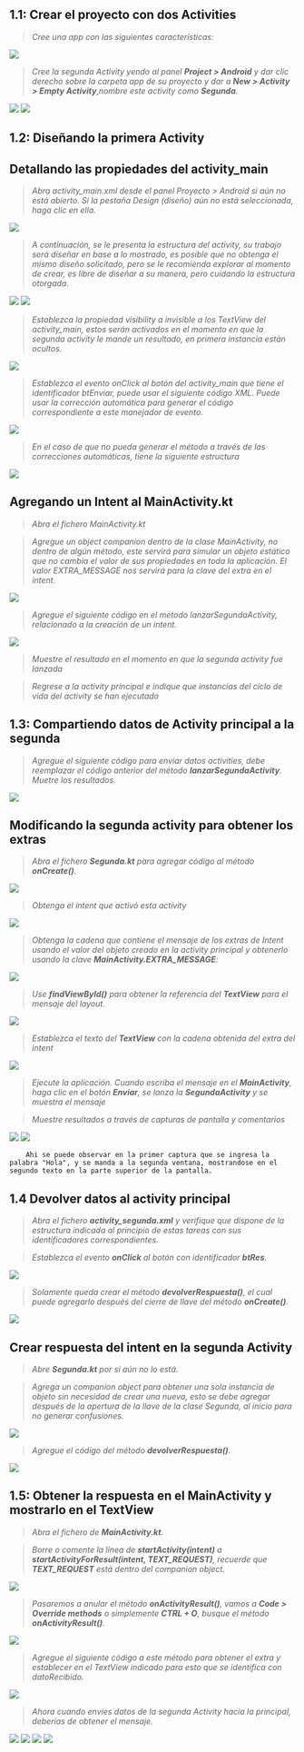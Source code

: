 ## 1.1: Crear el proyecto con dos Activities

> *Cree una app con las siguientes características:*

<img src="medios\1.png"/>

> *Cree la segunda Activity yendo al panel **Project > Android** y dar clic derecho sobre la carpeta app de su proyecto y dar a **New > Activity > Empty Activity**,nombre este activity como **Segunda**.*

<img src="medios\2.png"/>
<img src="medios\3.png"/>


## 1.2: Diseñando la primera Activity 

## Detallando las propiedades del activity_main

> *Abra activity_main.xml desde el panel Proyecto > Android si aún no está abierto. Si la pestaña Design (diseño) aún no está seleccionada, haga clic en ella.*

<img src="medios\4.png"/>

> *A continuación, se le presenta la estructura del activity, su trabajo será diseñar en base a lo mostrado, es posible que no obtenga el mismo diseño solicitado, pero se le recomienda explorar al momento de crear, es libre de diseñar a su manera, pero cuidando la estructura otorgada.*

<img src="medios\6.png"/>
<img src="medios\7.png"/>

> *Establezca la propiedad visibility a invisible a los TextView del activity_main, estos serán activados en el momento en que la segunda activity le mande un resultado, en primera instancia están ocultos.*

<img src="medios\5.png"/>

> *Establezca el evento onClick al botón del activity_main que tiene el identificador btEnviar, puede usar el siguiente código XML. Puede usar la corrección automática para generar el código correspondiente a este manejador de evento.*

<img src="medios\8.png"/>

> *En el caso de que no pueda generar el método a través de las correcciones automáticas, tiene la siguiente estructura*

<img src="medios\9.png"/>

## Agregando un Intent al MainActivity.kt

> *Abra el fichero MainActivity.kt*

> *Agregue un object companion dentro de la clase MainActivity, no dentro de algún método, este servirá para simular un objeto estático que no cambia el valor de sus propiedades en toda la aplicación. El valor EXTRA_MESSAGE nos servirá para la clave del extra en el intent.*

<img src="medios\10.png"/>

> *Agregue el siguiente código en el método lanzarSegundaActivity, relacionado a la creación de un intent.*

<img src="medios\11.png"/>

> *Muestre el resultado en el momento en que la segunda activity fue lanzada*

> *Regrese a la activity principal e indique que instancias del ciclo de vida del activity se han ejecutado*

## 1.3: Compartiendo datos de Activity principal a la segunda

> *Agregue el siguiente código para enviar datos activities, debe reemplazar el código anterior del método **lanzarSegundaActivity**. Muetre los resultados.*

<img src="medios\13.png"/>

## Modificando la segunda activity para obtener los extras

> *Abra el fichero **Segunda.kt** para agregar código al método **onCreate()**.*

<img src="medios\14.png"/>

> *Obtenga el intent que activó esta activity*

<img src="medios\15.png"/>

> *Obtenga la cadena que contiene el mensaje de los extras de Intent usando el valor del objeto creado en la activity principal y obtenerlo usando la clave **MainActivity.EXTRA_MESSAGE**:*

<img src="medios\16.png"/>

> *Use **findViewById()** para obtener la referencia del **TextView** para el mensaje del layout.*

<img src="medios\17.png"/>

> *Establezca el texto del **TextView** con la cadena obtenida del extra del intent*

<img src="medios\18.png"/>

> *Ejecute la aplicación. Cuando escriba el mensaje en el **MainActivity**, haga clic en el botón **Enviar**, se lanza la **SegundaActivity** y se muestra el mensaje*

> *Muestre resultados a través de capturas de pantalla y comentarios*

<img src="medios\19.jpg"/>
<img src="medios\20.jpg"/>

        Ahi se puede observar en la primer captura que se ingresa la palabra "Hola", y se manda a la segunda ventana, mostrandose en el segundo texto en la parte superior de la pantalla.

## 1.4 Devolver datos al activity principal

> *Abra el fichero **activity_segunda.xml** y verifique que dispone de la estructura indicada al principio de estas tareas con sus identificadores correspondientes.*

> *Establezca el evento **onClick** al botón con identificador **btRes**.*

<img src="medios\19.png"/>

> *Solamente queda crear el método **devolverRespuesta()**, el cual puede agregarlo después del cierre de llave del método **onCreate()**.*

<img src="medios\20.png"/>

## Crear respuesta del intent en la segunda Activity

> *Abre **Segunda.kt** por si aún no lo está.*

> *Agrega un companion object para obtener una sola instancia de objeto sin necesidad de crear una nueva, esto se debe agregar después de la apertura de la llave de la clase Segunda, al inicio para no generar confusiones.*

<img src="medios\21.png"/>

> *Agregue el código del método **devolverRespuesta()**.*

<img src="medios\22.png"/>

## 1.5: Obtener la respuesta en el MainActivity y mostrarlo en el TextView

> *Abra el fichero de **MainActivity.kt**.* 

> *Borre o comente la línea de **startActivity(intent)** a **startActivityForResult(intent, TEXT_REQUEST)**, recuerde que **TEXT_REQUEST** está dentro del companion object.*

<img src="medios\23.png"/>

> *Pasaremos a anular el método **onActivityResult()**, vamos a **Code > Override methods** o simplemente **CTRL + O**, busque el método **onActivityResult()**.*

<img src="medios\25.png"/>

> *Agregue el siguiente código a este método para obtener el extra y establecer en el TextView indicado para esto que se identifica con datoRecibido.*

<img src="medios\24.png"/>

> *Ahora cuando envíes datos de la segunda Activity hacia la principal, deberías de obtener el mensaje.*

<img src="medios\25.jpeg"/>
<img src="medios\26.jpeg"/>
<img src="medios\27.jpeg"/>
<img src="medios\28.jpeg"/>
